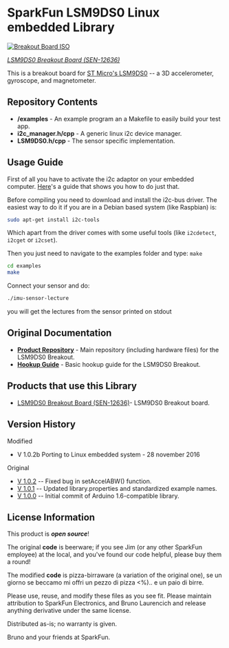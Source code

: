 SparkFun LSM9DS0 Linux embedded Library
======================

[![Breakout Board ISO](https://cdn.sparkfun.com//assets/parts/9/3/1/9/12636-01.jpg)](https://www.sparkfun.com/products/12636)

_[LSM9DS0 Breakout Board (SEN-12636)](https://www.sparkfun.com/products/12636)_

This is a breakout board for [ST Micro's LSM9DS0](http://www.st.com/web/catalog/sense_power/FM89/SC1448/PF258556) -- a 3D accelerometer, gyroscope, and magnetometer.

Repository Contents
-------------------
* **/examples** - An example program an a Makefile to easily build your test app.
* **i2c_manager.h/cpp** - A generic linux i2c device manager.
* **LSM9DS0.h/cpp** - The sensor specific implementation.

Usage Guide
------------
First of all you have to activate the i2c adaptor on your embedded computer. [Here](https://learn.sparkfun.com/tutorials/raspberry-pi-spi-and-i2c-tutorial)'s a guide that shows you how to do just that.

Before compiling you need to download and install the i2c-bus driver. The easiest way to do it if you are in a Debian based system (like Raspbian) is:

```bash
sudo apt-get install i2c-tools
```
Which apart from the driver comes with some useful tools (like `i2cdetect`, `i2cget` or `i2cset`).

Then you just need to navigate to the examples folder and type: `make`

```bash
cd examples
make
```
Connect your sensor and do:

```bash
./imu-sensor-lecture
```

you will get the lectures from the sensor printed on stdout

Original Documentation
--------------

* **[Product Repository](https://github.com/sparkfun/LSM9DS0_Breakout)** - Main repository (including hardware files) for the LSM9DS0 Breakout.
* **[Hookup Guide](https://learn.sparkfun.com/tutorials/lsm9ds0-hookup-guide)** - Basic hookup guide for the LSM9DS0 Breakout.

Products that use this Library
---------------------------------

* [LSM9DS0 Breakout Board (SEN-12636)](https://www.sparkfun.com/products/12636)- LSM9DS0 Breakout board.

Version History
---------------
Modified
* V 1.0.2b Porting to Linux embedded system - 28 november 2016

Original
* [V 1.0.2](https://github.com/sparkfun/SparkFun_LSM9DS0_Arduino_Library/releases/tag/V_1.0.2) -- Fixed bug in setAccelABW() function.
* [V 1.0.1](https://github.com/sparkfun/SparkFun_LSM9DS0_Arduino_Library/releases/tag/V_1.0.1) -- Updated library.properties and standardized example names.
* [V 1.0.0](https://github.com/sparkfun/SparkFun_LSM9DS0_Arduino_Library/releases/tag/V_1.0.0) -- Initial commit of Arduino 1.6-compatible library.

License Information
-------------------

This product is _**open source**_!

The original **code** is beerware; if you see Jim (or any other SparkFun employee) at the local, and you've found our code helpful, please buy them a round!

The modified **code** is pizza-birraware (a variation of the original one), se un giorno se beccamo mi offri un pezzo di pizza <%).. e un paio di birre.

Please use, reuse, and modify these files as you see fit. Please maintain attribution to SparkFun Electronics, and Bruno Laurencich and release anything derivative under the same license.

Distributed as-is; no warranty is given.

Bruno and your friends at SparkFun.
